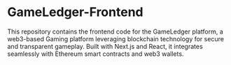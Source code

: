 # GameLedger-Frontend
This repository contains the frontend code for the GameLedger platform, a web3-based Gaming platform leveraging blockchain technology for secure and transparent gameplay. Built with Next.js and React, it integrates seamlessly with Ethereum smart contracts and web3 wallets.
